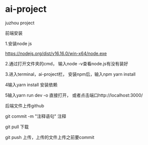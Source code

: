 # ai-project
juzhou project

前端安装

1.安装node js

https://nodejs.org/dist/v16.16.0/win-x64/node.exe


2.通过打开文件夹的cmd， 输入node -v查看node.js有没有装好

3.进入terminal，ai-project栏， 安装npm后，输入npm yarn install

4输入yarn install 安装依赖

5输入yarn run dev -o 直接打开， 或者点击端口http://localhost:3000/ 


后端文件上传github


git commit -m "注释语句"
注释


git pull 
下载


git push 
上传，上传的文件上传之前要commit